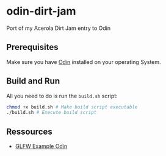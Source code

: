# odin-dirt-jam
Port of my Acerola Dirt Jam entry to Odin

## Prerequisites
Make sure you have [Odin](https://odin-lang.org/) installed on your operating System.

## Build and Run
All you need to do is run the `build.sh` script:

```bash
chmod +x build.sh # Make build script executable
./build.sh # Execute build script
```

## Ressources
- [GLFW Example Odin](https://github.com/odin-lang/examples/blob/master/glfw/window/simple_window.odin)
